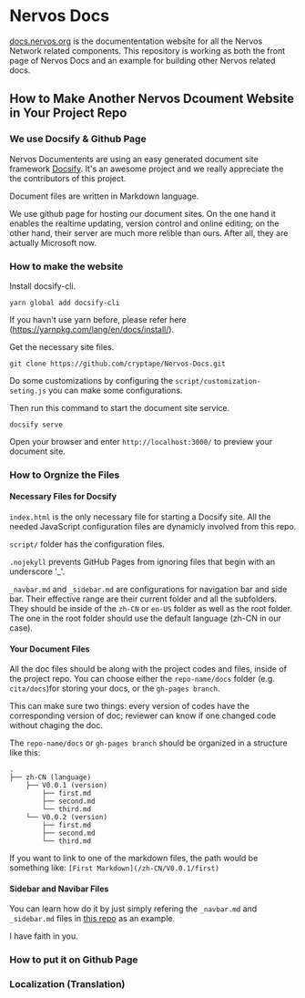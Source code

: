 # Nervos Docs

[docs.nervos.org]() is the documententation website for all the Nervos Network related components.
This repository is working as both the front page of Nervos Docs and an example for building other Nervos related docs.

## How to Make Another Nervos Dcoument Website in Your Project Repo

### We use Docsify & Github Page
Nervos Documentents are using an easy generated document site framework [Docsify](https://docsify.js.org/#/). It's an awesome project and we really appreciate the the contributors of this project.

Document files are written in Markdown language.

We use github page for hosting our document sites. On the one hand it enables the realtime updating, version control and online editing; on the other hand, their server are much more relible than ours. After all, they are actually Microsoft now.

### How to make the website
Install docsify-cli.
```
yarn global add docsify-cli
```
If you havn't use yarn before, please refer here (https://yarnpkg.com/lang/en/docs/install/).

Get the necessary site files.
```
git clone https://github.com/cryptape/Nervos-Docs.git
```
Do some customizations by configuring the `script/customization-seting.js` you can make some configurations. 

Then run this command to start the document site service.
```
docsify serve
```
Open your browser and enter `http://localhost:3000/` to preview your document site.

### How to Orgnize the Files

#### Necessary Files for Docsify
`index.html` is the only necessary file for starting a Docsify site. All the needed JavaScript configuration files are dynamicly involved from this repo.

`script/` folder has the configuration files.

`.nojekyll` prevents GitHub Pages from ignoring files that begin with an underscore '_'.

`_navbar.md` and `_sidebar.md` are configurations for navigation bar and side bar. Their effective range are their current folder and all the subfolders. They should be inside of the `zh-CN` or `en-US` folder as well as the root folder. The one in the root folder should use the default language (zh-CN in our case).

#### Your Document Files
All the doc files should be along with the project codes and files, inside of the project repo. You can choose either the `repo-name/docs` folder (e.g. `cita/docs`)for storing your docs, or the `gh-pages branch`.

This can make sure two things: every version of codes have the corresponding version of doc; reviewer can know if one changed code without chaging the doc.

The `repo-name/docs` or `gh-pages branch` should be organized in a structure like this:
```
.
├── zh-CN (language)
    ├── V0.0.1 (version)
        ├── first.md
        ├── second.md
        └── third.md
    └── V0.0.2 (version)
        ├── first.md
        ├── second.md
        └── third.md
```

If you want to link to one of the markdown files, the path would be something like: `[First Markdown](/zh-CN/V0.0.1/first)`

#### Sidebar and Navibar Files
You can learn how do it by just simply refering the `_navbar.md` and `_sidebar.md` files in [this repo](https://github.com/cryptape/Nervos-Docs) as an example.

I have faith in you.

### How to put it on Github Page

### Localization (Translation)
